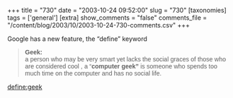 +++
title = "730"
date = "2003-10-24 09:52:00"
slug = "730"
[taxonomies]
tags = ['general']
[extra]
show_comments = "false"
comments_file = "/content/blog/2003/10/2003-10-24-730-comments.csv"
+++

Google has a new feature, the “define” keyword

> <font face="Helvetica,Arial">**Geek:**  
>  a person who may be very smart yet lacks the social graces of those who are considered cool , a “**computer geek”** is someone who spends too much time on the computer and has no social life.</font>

[define:geek](http://www.google.com/search?hl=en&lr=&ie=ISO-8859-1&q=define%3Ageek&btnG=Google+Search)
